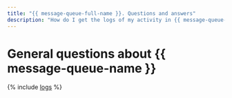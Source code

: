 ```yaml
---
title: "{{ message-queue-full-name }}. Questions and answers"
description: "How do I get the logs of my activity in {{ message-queue-full-name }}? Find the answer to this and other questions in this article."
---
```


# General questions about {{ message-queue-name }}

{% include [logs](../../_qa/logs.md) %}
